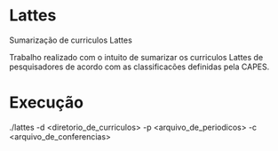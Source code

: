 # Lattes
Sumarização de curriculos Lattes

Trabalho realizado com o intuito de sumarizar os curriculos Lattes de pesquisadores de acordo com as classificacões definidas pela CAPES.

# Execução
./lattes -d <diretorio_de_curriculos> -p <arquivo_de_periodicos> -c <arquivo_de_conferencias>
